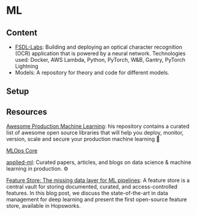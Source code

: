 # ML

## Content
- [FSDL-Labs](https://fullstackdeeplearning.com/course/2022/): Building and deploying an optical character recognition (OCR) application that is powered by a neural network. Technologies used: Docker, AWS Lambda, Python, PyTorch, W&B, Gantry, PyTorch Lightning
- Models: A repository for theory and code for different models.

## Setup



## Resources
[Awesome Production Machine Learning](https://github.com/EthicalML/awesome-production-machine-learning): his repository contains a curated list of awesome open source libraries that will help you deploy, monitor, version, scale and secure your production machine learning 🚀

[MLOps Core](https://ml-ops.org/content/references.html)

[applied-ml](https://github.com/eugeneyan/applied-ml): Curated papers, articles, and blogs on data science & machine learning in production. ⚙️


[Feature Store: The missing data layer for ML pipelines](https://www.hopsworks.ai/post/feature-store-the-missing-data-layer-in-ml-pipelines): A feature store is a central vault for storing documented, curated, and access-controlled features. In this blog post, we discuss the state-of-the-art in data management for deep learning and present the first open-source feature store, available in Hopsworks.

